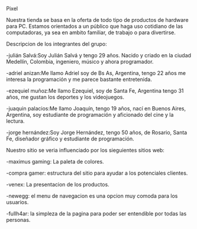 Pixel 

Nuestra tienda se basa en la oferta de todo tipo de productos de hardware para PC. Estamos orientados a un público que haga uso cotidiano de las computadoras, ya sea en ambito familiar, de trabajo o para divertirse.

Descripcion de los integrantes del grupo:

-julián Salvá:Soy Julián Salvá y tengo 29 años. Nacido y criado en la ciudad Medellín, Colombia, ingeniero, músico y ahora programador.

-adriel anizan:Me llamo Adriel soy de Bs As, Argentina, tengo 22 años me interesa la programación y me parece bastante entretenida.

-ezequiel muñoz:Me llamo Ezequiel, soy de Santa Fe, Argentina tengo 31 años, me gustan los deportes y los videojuegos.

-juaquin palacios:Me llamo Joaquín, tengo 19 años, nací en Buenos Aires, Argentina, soy estudiante de programación y aficionado del cine y la lectura.

-jorge hernández:Soy Jorge Hernández, tengo 50 años, de Rosario, Santa Fe, diseñador gráfico y estudiante de programación.

Nuestro sitio se veria influenciado por los sieguientes sitios web:

-maximus gaming: La paleta de colores.

-compra gamer: estructura del sitio para ayudar a los potenciales clientes.

-venex: La presentacion de los productos.

-newegg: el menu de navegacion es una opcion muy comoda para los usuarios.

-fullh4ar: la simpleza de la pagina para poder ser entendible por todas las personas.
